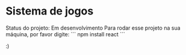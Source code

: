<h1>Sistema de jogos</h1>
Status do projeto: Em desenvolvimento
Para rodar esse projeto na sua máquina, por favor digite:
```
npm install react
```

:)
